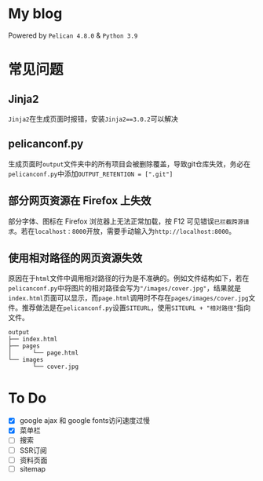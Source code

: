 # My blog

Powered by `Pelican 4.8.0` & `Python 3.9`

# 常见问题

## Jinja2

`Jinja2`在生成页面时报错，安装`Jinja2==3.0.2`可以解决

## pelicanconf.py

生成页面时`output`文件夹中的所有项目会被删除覆盖，导致git仓库失效，务必在`pelicanconf.py`中添加`OUTPUT_RETENTION = [".git"]`

## 部分网页资源在 Firefox 上失效

部分字体、图标在 Firefox 浏览器上无法正常加载，按 F12 可见错误`已拦截跨源请求`。若在`localhost：8000`开放，需要手动输入为`http://localhost:8000`。

## 使用相对路径的网页资源失效

原因在于`html`文件中调用相对路径的行为是不准确的。例如文件结构如下，若在`pelicanconf.py`中将图片的相对路径会写为`"/images/cover.jpg"`，结果就是`index.html`页面可以显示，而`page.html`调用时不存在`pages/images/cover.jpg`文件。推荐做法是在`pelicanconf.py`设置`SITEURL`，使用`SITEURL + "相对路径"`指向文件。

```
output
├── index.html
├── pages
│      └── page.html
└── images
       └── cover.jpg
```

# To Do

- [x] google ajax 和 google fonts访问速度过慢
- [x] 菜单栏
- [ ] 搜索
- [ ] SSR订阅
- [ ] 资料页面
- [ ] sitemap